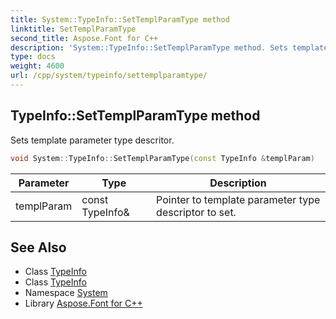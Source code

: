 ```yaml
---
title: System::TypeInfo::SetTemplParamType method
linktitle: SetTemplParamType
second_title: Aspose.Font for C++
description: 'System::TypeInfo::SetTemplParamType method. Sets template parameter type descritor in C++.'
type: docs
weight: 4600
url: /cpp/system/typeinfo/settemplparamtype/
---
```

## TypeInfo::SetTemplParamType method


Sets template parameter type descritor.

```cpp
void System::TypeInfo::SetTemplParamType(const TypeInfo &templParam)
```


| Parameter | Type | Description |
| --- | --- | --- |
| templParam | const TypeInfo\& | Pointer to template parameter type descriptor to set. |

## See Also

* Class [TypeInfo](../)
* Class [TypeInfo](../)
* Namespace [System](../../)
* Library [Aspose.Font for C++](../../../)
